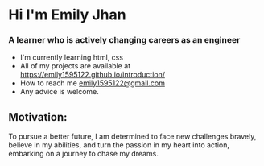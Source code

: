 # Hi I'm Emily Jhan
### A learner who is actively changing careers as an engineer
* I'm currently learning html, css
* All of my projects are available at https://emily1595122.github.io/introduction/
* How to reach me emily1595122@gmail.com
* Any advice is welcome.
  

## Motivation:
To pursue a better future, I am determined to face new challenges bravely, believe in my abilities, and turn the passion in my heart into action, embarking on a journey to chase my dreams.

